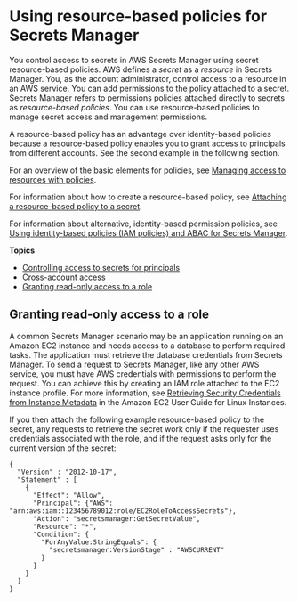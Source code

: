 # Using resource\-based policies for Secrets Manager<a name="auth-and-access_resource-based-policies"></a>

You control access to secrets in AWS Secrets Manager using secret resource\-based policies\. AWS defines a *secret* as a *resource* in Secrets Manager\. You, as the account administrator, control access to a resource in an AWS service\. You can add permissions to the policy attached to a secret\. Secrets Manager refers to permissions policies attached directly to secrets as *resource\-based policies*\. You can use resource\-based policies to manage secret access and management permissions\.

A resource\-based policy has an advantage over identity\-based policies because a resource\-based policy enables you to grant access to principals from different accounts\. See the second example in the following section\.

For an overview of the basic elements for policies, see [Managing access to resources with policies](auth-and-access_resource-access.md)\.

For information about how to create a resource\-based policy, see [Attaching a resource\-based policy to a secret](manage_secret-policy.md#manage_secret-policy_attach)\.

For information about alternative, identity\-based permission policies, see [Using identity\-based policies \(IAM policies\) and ABAC for Secrets Manager](auth-and-access_identity-based-policies.md)\.

**Topics**
+ [Controlling access to secrets for principals](permissions_grant-limited-principal.md)
+ [Cross\-account access](auth-and-access_cross-account-role-vs-account.md)
+ [Granting read\-only access to a role](#example_1)

## Granting read\-only access to a role<a name="example_1"></a>

A common Secrets Manager scenario may be an application running on an Amazon EC2 instance and needs access to a database to perform required tasks\. The application must retrieve the database credentials from Secrets Manager\. To send a request to Secrets Manager, like any other AWS service, you must have AWS credentials with permissions to perform the request\. You can achieve this by creating an IAM role attached to the EC2 instance profile\. For more information, see [Retrieving Security Credentials from Instance Metadata](https://docs.aws.amazon.com/AWSEC2/latest/UserGuide/iam-roles-for-amazon-ec2.html#instance-metadata-security-credentials) in the Amazon EC2 User Guide for Linux Instances\.

If you then attach the following example resource\-based policy to the secret, any requests to retrieve the secret work only if the requester uses credentials associated with the role, and if the request asks only for the current version of the secret:

```
{
  "Version" : "2012-10-17",
  "Statement" : [
    {
      "Effect": "Allow",
      "Principal": {"AWS": "arn:aws:iam::123456789012:role/EC2RoleToAccessSecrets"},
      "Action": "secretsmanager:GetSecretValue",
      "Resource": "*",
      "Condition": {
        "ForAnyValue:StringEquals": {
          "secretsmanager:VersionStage" : "AWSCURRENT"
        }
      }
    }
  ]
}
```